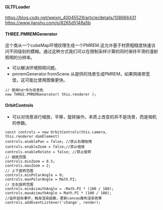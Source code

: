 #### GLTFLoader
https://blog.csdn.net/weixin_40045529/article/details/108666431
https://www.jianshu.com/p/8265d5148a5b


#### THREE.PMREMGenerator
这个类从一个cubeMap环境纹理生成一个PMREM.这允许基于材质粗糙度快速访问不同级别的模糊。通过这种方式我们可以在限制采样计算的同时保持平滑的漫射照明的分辨率。
- 可以解决环境照明问题。
-  pmremGenerator.fromScene
从提供的场景生成PMREM，如果网络带宽低，这可能比使用图像更快。
```
// 使用hdr作为背景色
new THREE.PMREMGenerator( this.renderer );
```

#### OrbitControls
- 可以对场景进行缩放，平移，旋转操作。本质上改变的并不是场景，而是相机的参数。
```
const controls = new OrbitControls(this.camera, this.renderer.domElement)
controls.enablePan = false; //禁止右键拖拽
controls.enableZoom = false;//禁止缩放
controls.enableRotate = false; //禁止旋转
// 缩放范围
controls.minZoom = 0.5;
controls.maxZoom = 2;
// 上下旋转范围
controls.minPolarAngle = 0;
controls.maxPolarAngle = Math.PI;
// 左右旋转范围
controls.minAzimuthAngle = -Math.PI * (100 / 180);
controls.maxAzimuthAngle = Math.PI * (100 / 180);
//监听鼠标事件，触发渲染函数，更新canvas画布渲染效果
controls.addEventListener('change', render);
```
